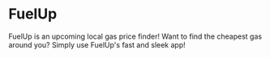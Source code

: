 # FuelUp
 FuelUp is an upcoming local gas price finder! Want to find the cheapest gas around you? Simply use FuelUp's fast and sleek app!
